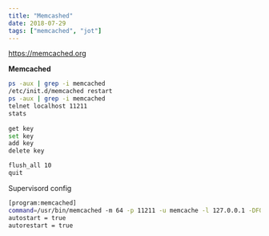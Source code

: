 ```yaml
---
title: "Memcashed"
date: 2018-07-29
tags: ["memcached", "jot"]	
---
```


https://memcached.org


**Memcached** 

```bash
ps -aux | grep -i memcached
/etc/init.d/memcached restart
ps -aux | grep -i memcached
telnet localhost 11211
stats
	
get key
set key
add key
delete key

flush_all 10
quit
```

Supervisord config

```bash
[program:memcached]
command=/usr/bin/memcached -m 64 -p 11211 -u memcache -l 127.0.0.1 -DFOREGROUND
autostart = true
autorestart = true
```
